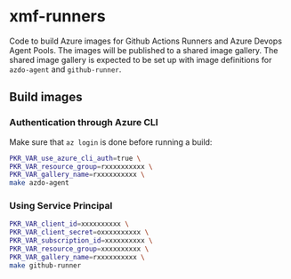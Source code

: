 # xmf-runners

Code to build Azure images for Github Actions Runners and Azure Devops Agent Pools. The images will be published
to a shared image gallery. The shared image gallery is expected to be set up with image definitions for `azdo-agent`
and `github-runner`.

## Build images

### Authentication through Azure CLI

Make sure that `az login` is done before running a build:

```Bash
PKR_VAR_use_azure_cli_auth=true \
PKR_VAR_resource_group=rxxxxxxxxxx \
PKR_VAR_gallery_name=rxxxxxxxxxx \
make azdo-agent
```

### Using Service Principal

```Bash
PKR_VAR_client_id=xxxxxxxxxx \
PKR_VAR_client_secret=oxxxxxxxxxx \
PKR_VAR_subscription_id=xxxxxxxxxx \
PKR_VAR_resource_group=xxxxxxxxxx \
PKR_VAR_gallery_name=rxxxxxxxxxx \
make github-runner
```
